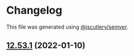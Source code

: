 # Changelog

This file was generated using [@jscutlery/semver](https://github.com/jscutlery/semver).

## [12.53.1](https://github.com/Angular-RU/angular-ru-sdk/compare/@angular-ru/typescript_12.53.0...@angular-ru/typescript_12.53.1) (2022-01-10)
